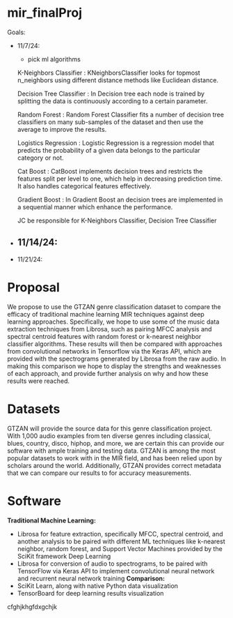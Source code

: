 # mir_finalProj

Goals:
- 11/7/24:
  - pick ml algorithms
  
  K-Neighbors Classifier :  KNeighborsClassifier looks for topmost n_neighbors using different distance methods like Euclidean distance.
  
  Decision Tree Classifier : In Decision tree each node is trained by splitting the data is continuously according to a certain parameter.
  
  Random Forest : Random Forest Classifier fits a number of decision tree classifiers on many sub-samples of the dataset and then use the average to improve the results.
  
  Logistics Regression : Logistic Regression is a regression model that predicts the probability of a given data belongs to the particular category or not.
  
  Cat Boost : CatBoost implements decision trees and restricts the features split per level to one, which help in decreasing prediction time. It also handles categorical features effectively.
  
  Gradient Boost : In Gradient Boost an decision trees are implemented in a sequential manner which enhance the performance.

  
  
  JC be responsible for K-Neighbors Classifier, Decision Tree Classifier


- 11/14/24:
  - 
- 11/21/24:

# Proposal
We propose to use the GTZAN genre classification dataset to compare the efficacy of traditional machine learning MIR techniques against deep learning approaches. Specifically, we hope to use some of the music data extraction techniques from Librosa, such as pairing MFCC analysis and spectral centroid features with random forest or k-nearest neighbor classifier algorithms. These results will then be compared with approaches from convolutional networks in Tensorflow via the Keras API, which are provided with the spectrograms generated by Librosa from the raw audio. In making this comparison we hope to display the strengths and weaknesses of each approach, and provide further analysis on why and how these results were reached.

# Datasets
GTZAN will provide the source data for this genre classification project. With 1,000 audio examples from ten diverse genres including classical, blues, country, disco, hiphop, and more, we are certain this can provide our software with ample training and testing data. GTZAN is among the most popular datasets to work with in the MIR field, and has been relied upon by scholars around the world. Additionally, GTZAN provides correct metadata that we can compare our results to for accuracy measurements.
# Software
**Traditional Machine Learning:**
- Librosa for feature extraction, specifically MFCC, spectral centroid, and another
analysis to be paired with different ML techniques like k-nearest neighbor,
random forest, and Support Vector Machines provided by the SciKit framework Deep Learning
- Librosa for conversion of audio to spectrograms, to be paired with TensorFlow via Keras API to implement convolutional neural network and recurrent neural network training
**Comparison:**
- SciKit Learn, along with native Python data visualization
- TensorBoard for deep learning results visualization

cfghjkhgfdxgchjk